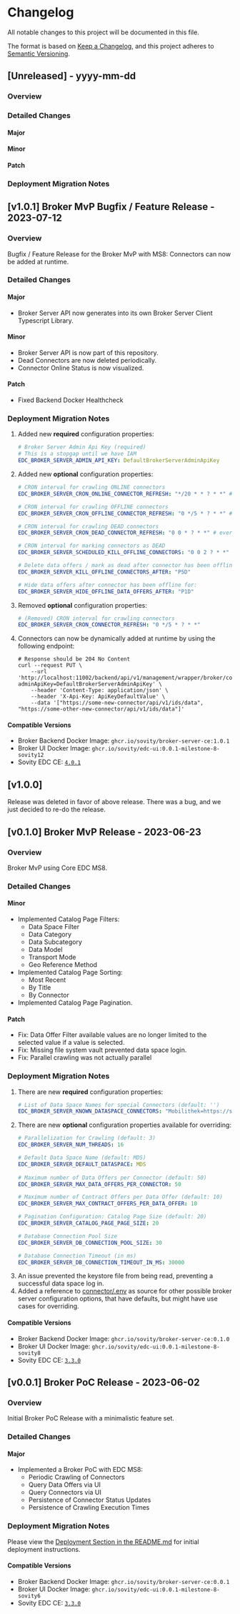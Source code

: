 # Changelog

All notable changes to this project will be documented in this file.

The format is based on [Keep a Changelog](https://keepachangelog.com/en/1.0.0/),
and this project adheres to [Semantic Versioning](https://semver.org/spec/v2.0.0.html).

## [Unreleased] - yyyy-mm-dd

### Overview

### Detailed Changes

#### Major

#### Minor

#### Patch

### Deployment Migration Notes

## [v1.0.1] Broker MvP Bugfix / Feature Release - 2023-07-12

### Overview

Bugfix / Feature Release for the Broker MvP with MS8: Connectors can now be added at runtime.

### Detailed Changes

#### Major

- Broker Server API now generates into its own Broker Server Client Typescript Library.

#### Minor

- Broker Server API is now part of this repository.
- Dead Connectors are now deleted periodically.
- Connector Online Status is now visualized.

#### Patch

- Fixed Backend Docker Healthcheck

### Deployment Migration Notes
1. Added new **required** configuration properties:
    ```yaml
    # Broker Server Admin Api Key (required)                                            
    # This is a stopgap until we have IAM
    EDC_BROKER_SERVER_ADMIN_API_KEY: DefaultBrokerServerAdminApiKey
    ```
2. Added new **optional** configuration properties:
    ```yaml
    # CRON interval for crawling ONLINE connectors
    EDC_BROKER_SERVER_CRON_ONLINE_CONNECTOR_REFRESH: "*/20 * * ? * *" # every 20s
    
    # CRON interval for crawling OFFLINE connectors
    EDC_BROKER_SERVER_CRON_OFFLINE_CONNECTOR_REFRESH: "0 */5 * ? * *" # every 5 minutes
    
    # CRON interval for crawling DEAD connectors
    EDC_BROKER_SERVER_CRON_DEAD_CONNECTOR_REFRESH: "0 0 * ? * *" # every hour
    
    # CRON interval for marking connectors as DEAD
    EDC_BROKER_SERVER_SCHEDULED_KILL_OFFLINE_CONNECTORS: "0 0 2 ? * *" # every day at 2am
    
    # Delete data offers / mark as dead after connector has been offline for:
    EDC_BROKER_SERVER_KILL_OFFLINE_CONNECTORS_AFTER: "P5D"
    
    # Hide data offers after connector has been offline for:
    EDC_BROKER_SERVER_HIDE_OFFLINE_DATA_OFFERS_AFTER: "P1D"
    ```
3. Removed **optional** configuration properties:
    ```yaml
    # (Removed) CRON interval for crawling connectors
    EDC_BROKER_SERVER_CRON_CONNECTOR_REFRESH: "0 */5 * ? * *"
    ```
4. Connectors can now be dynamically added at runtime by using the following endpoint:
    ```shell script
    # Response should be 204 No Content
    curl --request PUT \
        --url 'http://localhost:11002/backend/api/v1/management/wrapper/broker/connectors?adminApiKey=DefaultBrokerServerAdminApiKey' \
        --header 'Content-Type: application/json' \
        --header 'X-Api-Key: ApiKeyDefaultValue' \
        --data '["https://some-new-connector/api/v1/ids/data", "https://some-other-new-connector/api/v1/ids/data"]'
    ```
   
#### Compatible Versions

- Broker Backend Docker Image: `ghcr.io/sovity/broker-server-ce:1.0.1`
- Broker UI Docker Image: `ghcr.io/sovity/edc-ui:0.0.1-milestone-8-sovity12`
- Sovity EDC CE: [`4.0.1`](https://github.com/sovity/edc-extensions/tree/v4.0.1/connector)

## [v1.0.0] 

Release was deleted in favor of above release. There was a bug, and we just decided to re-do the release.

## [v0.1.0] Broker MvP Release - 2023-06-23

### Overview

Broker MvP using Core EDC MS8.

### Detailed Changes

#### Minor

- Implemented Catalog Page Filters:
    - Data Space Filter
    - Data Category
    - Data Subcategory
    - Data Model
    - Transport Mode
    - Geo Reference Method
- Implemented Catalog Page Sorting:
    - Most Recent
    - By Title
    - By Connector
- Implemented Catalog Page Pagination.

#### Patch

- Fix: Data Offer Filter available values are no longer limited to the selected value if a value is selected.
- Fix: Missing file system vault prevented data space login.
- Fix: Parallel crawling was not actually parallel

### Deployment Migration Notes

1. There are new **required** configuration properties:
    ```yaml
    # List of Data Space Names for special Connectors (default: '')
    EDC_BROKER_SERVER_KNOWN_DATASPACE_CONNECTORS: "Mobilithek=https://some-connector/ids/data,OtherDataspace=https://some-other-connector/ids/data"
    ```
2. There are new **optional** configuration properties available for overriding:
    ```yaml
    # Parallelization for Crawling (default: 3)
    EDC_BROKER_SERVER_NUM_THREADS: 16
   
    # Default Data Space Name (default: MDS)
    EDC_BROKER_SERVER_DEFAULT_DATASPACE: MDS
  
    # Maximum number of Data Offers per Connector (default: 50)
    EDC_BROKER_SERVER_MAX_DATA_OFFERS_PER_CONNECTOR: 50
    
    # Maximum number of Contract Offers per Data Offer (default: 10)
    EDC_BROKER_SERVER_MAX_CONTRACT_OFFERS_PER_DATA_OFFER: 10
   
    # Pagination Configuration: Catalog Page Size (default: 20)
    EDC_BROKER_SERVER_CATALOG_PAGE_PAGE_SIZE: 20

    # Database Connection Pool Size
    EDC_BROKER_SERVER_DB_CONNECTION_POOL_SIZE: 30
    
    # Database Connection Timeout (in ms)
    EDC_BROKER_SERVER_DB_CONNECTION_TIMEOUT_IN_MS: 30000
    ```
3. An issue prevented the keystore file from being read, preventing a successful data space log in.
4. Added a reference to [connector/.env](connector/.env) as source for other possible broker server configuration
   options, that have defaults, but might have use cases for overriding.

#### Compatible Versions

- Broker Backend Docker Image: `ghcr.io/sovity/broker-server-ce:0.1.0`
- Broker UI Docker Image: `ghcr.io/sovity/edc-ui:0.0.1-milestone-8-sovity8`
- Sovity EDC CE: [`3.3.0`](https://github.com/sovity/edc-extensions/tree/v3.3.0/connector)

## [v0.0.1] Broker PoC Release - 2023-06-02

### Overview

Initial Broker PoC Release with a minimalistic feature set.

### Detailed Changes

#### Major

- Implemented a Broker PoC with EDC MS8:
    - Periodic Crawling of Connectors
    - Query Data Offers via UI
    - Query Connectors via UI
    - Persistence of Connector Status Updates
    - Persistence of Crawling Execution Times

### Deployment Migration Notes

Please view the [Deployment Section in the README.md](README.md#deployment) for initial deployment instructions.

#### Compatible Versions

- Broker Backend Docker Image: `ghcr.io/sovity/broker-server-ce:0.0.1`
- Broker UI Docker Image: `ghcr.io/sovity/edc-ui:0.0.1-milestone-8-sovity6`
- Sovity EDC CE: [`3.3.0`](https://github.com/sovity/edc-extensions/tree/v3.3.0/connector)
